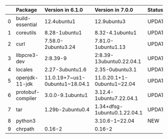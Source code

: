 <!-- markdown-link-check-disable -->

|    | Package           | Version in 6.1.0               | Version in 7.0.0             | Status   |
|---:|:------------------|:-------------------------------|:-----------------------------|:---------|
|  0 | build-essential   | 12.4ubuntu1                    | 12.9ubuntu3                  | UPDATED  |
|  1 | coreutils         | 8.28-1ubuntu1                  | 8.32-4.1ubuntu1              | UPDATED  |
|  2 | curl              | 7.58.0-2ubuntu3.24             | 7.81.0-1ubuntu1.13           | UPDATED  |
|  3 | libpcre3-dev      | 2:8.39-9                       | 2:8.39-13ubuntu0.22.04.1     | UPDATED  |
|  4 | locales           | 2.27-3ubuntu1.6                | 2.35-0ubuntu3.1              | UPDATED  |
|  5 | openjdk-11-jdk    | 11.0.19+7~us1-0ubuntu1~18.04.1 | 11.0.20.1+1-0ubuntu1~22.04   | UPDATED  |
|  6 | protobuf-compiler | 3.0.0-9.1ubuntu1               | 3.12.4-1ubuntu7.22.04.1      | UPDATED  |
|  7 | tar               | 1.29b-2ubuntu0.4               | 1.34+dfsg-1ubuntu0.1.22.04.1 | UPDATED  |
|  8 | python3           |                                | 3.10.6-1~22.04               | NEW      |
|  9 | chrpath           | 0.16-2                         | 0.16-2                       |          |